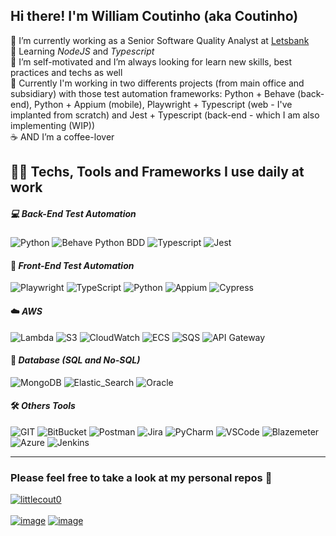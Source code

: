## Hi there! I'm William Coutinho (aka Coutinho)


💼 I’m currently working as a Senior Software Quality Analyst at [Letsbank](https://www.letsbank.com.br/)  
🌱 Learning *NodeJS* and *Typescript*  
🔭 I’m self-motivated and I’m always looking for learn new skills, best practices and techs as well  
🏢 Currently I'm working in two differents projects (from main office and subsidiary) with those test automation frameworks: Python + Behave (back-end), Python + Appium (mobile), Playwright + Typescript (web - I've implanted from scratch) and Jest + Typescript (back-end - which I am also implementing (WIP))  
☕️ AND I’m a coffee-lover  

## 👨‍💻 Techs, Tools and Frameworks I use daily at work

##### 💻 *Back-End Test Automation*  
![Python](https://img.shields.io/badge/-Python-3776AB?style=flat-square&logo=Python&logoColor=white)
![Behave Python BDD](https://img.shields.io/badge/-Behave_Python_BDD-%23282C34?style=flat-square&logo=cucumber&logoColor=23D96C)
![Typescript](https://img.shields.io/badge/-TypeScript-007ACC?style=flat-square&logo=typescript&logoColor=white)
![Jest](https://img.shields.io/badge/Jest-C21325?style=flat-square&logo=Jest&logoColor=white)


#### 🎨 *Front-End Test Automation*  
![Playwright](https://img.shields.io/badge/Playwright-2EAD33?style=flat-square&logo=playwright&logoColor=white)
![TypeScript](https://img.shields.io/badge/-TypeScript-007ACC?style=flat-square&logo=typescript&logoColor=white)
![Python](https://img.shields.io/badge/-Python-3776AB?style=flat-square&logo=Python&logoColor=white)
![Appium](https://img.shields.io/badge/-Appium-black?style=flat-square&logo=android&logoColor=3DDC84)
![Cypress](https://img.shields.io/badge/-Cypress-17202C?style=flat-square&logo=cypress&logoColor=3DDC84)


#### ☁️ *AWS*  
![Lambda](https://img.shields.io/badge/Lambda-232F3E?style=flat-square&logo=aws-lambda&logoColor=FF9900)
![S3](https://img.shields.io/badge/S3-232F3E?style=flat-square&logo=amazon-s3&logoColor=569A31)
![CloudWatch](https://img.shields.io/badge/CloudWatch-232F3E?style=flat-square&logo=amazon-cloudwatch&logoColor=FF4F8B)
![ECS](https://img.shields.io/badge/ECS-232F3E?style=flat-square&logo=amazon-ecs&logoColor=FF9900)
![SQS](https://img.shields.io/badge/SQS-232F3E?style=flat-square&logo=amazon-sqs&logoColor=FF9900)
![API Gateway](https://img.shields.io/badge/API_Gateway-232F3E?style=flat-square&logo=amazon-api-gateway&logoColor=FF4F8B)


#### 🎲	*Database (SQL and No-SQL)*  
![MongoDB](https://img.shields.io/badge/MongoDB-4EA94B?style=flat-square&logo=mongodb&logoColor=white)
![Elastic_Search](https://img.shields.io/badge/Elastic_Search-005571?style=flat-square&logo=elasticsearch&logoColor=white)
![Oracle](https://img.shields.io/badge/Oracle-F80000?style=flat-square&logo=Oracle&logoColor=white)


#### 🛠️ *Others Tools*
![GIT](https://img.shields.io/badge/GIT-E44C30?style=flat-square&logo=git&logoColor=white)
![BitBucket](https://img.shields.io/badge/Bitbucket-0052CC?style=flat-square&logo=bitbucket&logoColor=white)
![Postman](https://img.shields.io/badge/Postman-FF6C37?style=flat-square&logo=postman&logoColor=white)
![Jira](https://img.shields.io/badge/Jira-0052CC?style=flat-square&logo=jira&logoColor=white)
![PyCharm](https://img.shields.io/badge/PyCharm-000000.svg?&style=flat-square&logo=PyCharm&logoColor=white)
![VSCode](https://img.shields.io/badge/Visual_Studio_Code-0078D4?style=flat-square&logo=visual%20studio%20code&logoColor=white)
![Blazemeter](https://img.shields.io/badge/Blazemeter-CA2133?style=flat-square&logo=blazemeter&logoColor=white)
![Azure](https://img.shields.io/badge/Azure-0078D4?style=flat-square&logo=microsoft-azure&logoColor=white)
![Jenkins](https://img.shields.io/badge/Jenkins-D24939?style=flat-square&logo=jenkins&logoColor=white)

----
### Please feel free to take a look at my personal repos 🤙

[![littlecout0](https://github-readme-stats.vercel.app/api/top-langs/?username=littlecout0&hide=html&layout=compact&theme=tokyonight)](https://github.com/anuraghazra/github-readme-stats)  
<br>
[![image](https://img.shields.io/badge/LinkedIn-0077B5?style=for-the-badge&logo=linkedin&logoColor=white)](https://www.linkedin.com/in/william-coutinho/)
[![image](https://img.shields.io/badge/Instagram-E4405F?style=for-the-badge&logo=instagram&logoColor=white)](https://www.instagram.com/will_coutinhoo/)
